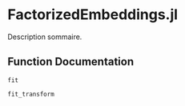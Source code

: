 # FactorizedEmbeddings.jl
Description sommaire.

## Function Documentation

```@docs
fit
```

```@docs
fit_transform
```
